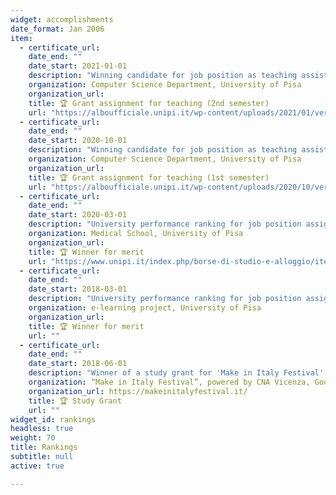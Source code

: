 ```yaml
---
widget: accomplishments
date_format: Jan 2006
item:
  - certificate_url: 
    date_end: ""
    date_start: 2021-01-01
    description: "Winning candidate for job position as teaching assistant"
    organization: Computer Science Department, University of Pisa
    organization_url: 
    title: 🏆 Grant assignment for teaching (2nd semester)
    url: "https://alboufficiale.unipi.it/wp-content/uploads/2021/01/verbale-supporti2021.pdf"
  - certificate_url: 
    date_end: ""
    date_start: 2020-10-01
    description: "Winning candidate for job position as teaching assistant"
    organization: Computer Science Department, University of Pisa
    organization_url: 
    title: 🏆 Grant assignment for teaching (1st semester)
    url: "https://alboufficiale.unipi.it/wp-content/uploads/2020/10/verbale-counseling.pdf"
  - certificate_url: 
    date_end: ""
    date_start: 2020-03-01
    description: "University performance ranking for job position assignment as ICT assistant"
    organization: Medical School, University of Pisa
    organization_url: 
    title: 🏆 Winner for merit 
    url: "https://www.unipi.it/index.php/borse-di-studio-e-alloggio/item/download/20122_c52fffc6c8ac04bb83de705ad9261ff4"
  - certificate_url: 
    date_end: ""
    date_start: 2018-03-01
    description: "University performance ranking for job position assignment as ICT tech staff assistant"
    organization: e-learning project, University of Pisa
    organization_url: 
    title: 🏆 Winner for merit 
    url: ""
  - certificate_url: 
    date_end: ""
    date_start: 2018-06-01
    description: "Winner of a study grant for 'Make in Italy Festival' event, 2018 edition"
    organization: “Make in Italy Festival”, powered by CNA Vicenza, Goodnet and ItalyPost
    organization_url: https://makeinitalyfestival.it/
    title: 🏆 Study Grant
    url: ""
widget_id: rankings
headless: true
weight: 70
title: Rankings
subtitle: null
active: true

---
```




